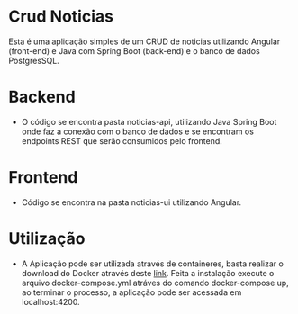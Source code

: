 # Crud Noticias

Esta é uma aplicação simples de um CRUD de noticias utilizando Angular (front-end) e Java com Spring Boot (back-end) e o banco de dados PostgresSQL.

# Backend
- O código se encontra pasta noticias-api, utilizando Java Spring Boot onde faz a conexão com o banco de dados e se encontram os endpoints REST que serão consumidos pelo frontend.

# Frontend
- Código se encontra na pasta noticias-ui utilizando Angular.

# Utilização
- A Aplicação pode ser utilizada através de containeres, basta realizar o download do Docker através deste [link](https://www.docker.com/products/docker-desktop). Feita a instalação execute o arquivo docker-compose.yml atráves do comando docker-compose up, ao terminar o processo, a aplicação pode ser acessada em localhost:4200.




